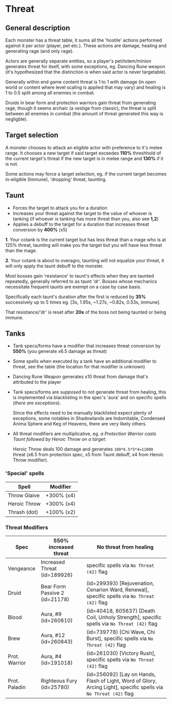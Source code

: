 # Threat

## General description

Each monster has a threat table, it sums all the 'hostile' actions performed against it per actor (player, pet etc.). These actions are damage, healing and generating rage (and only rage).

Actors are generally separate entities, so a player's pet/totem/minion generates threat for itself, with some exceptions, eg. Dancing Rune weapon (it's hypothesized that the distinction is when said actor is never targetable).

Generally within end game content threat is 1 to 1 with damage (in open world or content where level scaling is applied that may vary) and healing is 1 to 0.5 split among all enemies in combat.

Druids in bear form and protection warriors gain threat from generating rage, though it seems archaic (a vestige from classic), the threat is split between all enemies in combat (the amount of threat generated this way is negligble).

## Target selection

A monster chooses to attack an eligible actor with preference to it's melee range. It chooses a new target if said target exceedes **110%** threshhold of the current target's threat if the new target is in melee range and **130%** if it is not.

Some actions may force a target selection, eg. if the current target becomes in-eligible (Immune), 'dropping' threat, taunting.

## Taunt

- Forces the target to attack you for a duration
- Increases your threat against the target to the value of whoever is tanking (if whoever is tanking has more threat than you, also see **1,2**)
- Applies a debuff to the target for a duration that increases threat conversion by **400%** (x5)

**1**. Your cotank is the current target but has less threat than a mage who is at 125% threat, taunting will make you the target but you will have less threat than the mage.

**2**. Your cotank is about to overagro, taunting will not equalize your threat, it will only apply the taunt debuff to the monster.

Most bosses gain 'resistance' to taunt's effects when they are taunted repeatedly, generally referred to as taunt 'dr'. Bosses whose mechanics necessitate frequent taunts are exempt on a case by case basis.

Specifically each taunt's duration after the first is reduced by **35%** successively up to 5 times eg. [3s, 1.95s, ~1.27s, ~0.82s, 0.53s, immune].

That resistance/'dr' is reset after **20s** of the boss not being taunted or being immune.

## Tanks

- Tank specs/forms have a modifier that increases threat conversion by **550%** (you generate x6.5 damage as threat)
- Some spells when executed by a tank have an additional modifier to threat, see the table (the location for that modifier is unknown)
- Dancing Rune Weapon generates x10 threat from damage that's attributed to the player
- Tank specs/forms are *supposed* to not generate threat from healing, this is implemented via blacklisting in the spec's 'aura' and on specific spells (*there are exceptions*).

	Since the effects need to be manually blacklisted expect plenty of exceptions, some notables in Shadowlands are Indomitable, Condensed Anima Sphere and Keg of Heavens, there are very likely others.

- All threat modifiers are multiplicative, eg. *a Protection Warrior casts Taunt followed by Heroic Throw on a target*:

	Heroic Throw deals 100 damage and generates `100*6.5*5*4=11000` threat (x6.5 from protection spec, x5 from Taunt debuff, x4 from Heroic Throw modifier).

### 'Special' spells

| Spell | Modifier |
| --- | --- |
| Throw Glaive | +300% (x4) |
| Heroic Throw | +300% (x4) |
| Thrash (dot) | +100% (x2) |

### Threat Modifiers

| Spec | 550% increased threat | No threat from healing |
| --- | --- | --- |
| Vengeance | Increased Threat (id=189926) | specific spells via `No Threat (42)` flag |
| Druid | Bear Form Passive 2 (id=21178) | (id=299393) [Rejuvenation, Cenarion Ward, Renewal], specific spells via `No Threat (42)` flag |
| Blood | Aura, #9 (id=260810) | (id=40418, 805637) [Death Coil, Unholy Strength], specific spells via `No Threat (42)` flag |
| Brew | Aura, #12 (id=260843) | (id=739778) [Chi Wave, Chi Burst], specific spells via `No Threat (42)` flag |
| Prot. Warrior | Aura, #4 (id=191018) | (id=261030) [Victory Rush], specific spells via `No Threat (42)` flag |
| Prot. Paladin | Righteous Fury (id=25780) | (id=256092) [Lay on Hands, Flash of Light, Word of Glory, Arcing Light], specific spells via `No Threat (42)` flag |